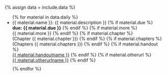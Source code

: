 {% assign data = include.data %}

<ul>
{% for material in data.daily %}
<li style=" margin-bottom: 10px;">{{ material.name }}: {{ material.description }}
    {% if material.due %}
        <br><b>due: {{ material.due }}</b>
    {% endif %}
    {% if material.more %}
        <br>{{ material.more }}
    {% endif %}
    {% if material.chapter %}
        <br>(Chapter {{ material.chapter }})
    {% endif %}
    {% if material.chapters %}
        <br>(Chapters {{ material.chapters }})
    {% endif %}
    {% if material.handout %}
        <br><a href="{{ data.home }}/{{ material.handout }}">{{ material.handoutname }}</a>
    {% endif %}
    {% if material.otherurl %}
        <br><a href="{{ material.otherurl }}">{{ material.otherurlname }}</a>
    {% endif %}
</li>
{% endfor %}
</ul>
